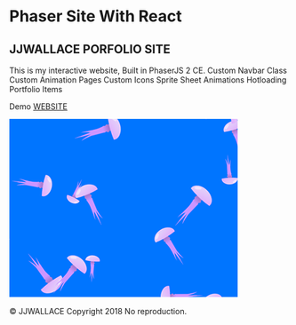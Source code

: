 # Phaser Site With React #

## JJWALLACE PORFOLIO SITE ##

This is my interactive website, Built in PhaserJS 2 CE.
Custom Navbar Class
Custom Animation Pages
Custom Icons
Sprite Sheet Animations
Hotloading Portfolio Items

Demo
[WEBSITE](https://jjwallace.github.io/jjwallace-website/)

![alt text](https://raw.githubusercontent.com/jjwallace/Pink-JellyFish/master/assets/screenshot/jellyfish.png)

© JJWALLACE Copyright 2018
No reproduction.
